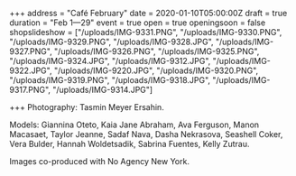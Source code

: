 +++
address = "Café February"
date = 2020-01-10T05:00:00Z
draft = true
duration = "Feb 1—29"
event = true
open = true
openingsoon = false
shopslideshow = ["/uploads/IMG-9331.PNG", "/uploads/IMG-9330.PNG", "/uploads/IMG-9329.PNG", "/uploads/IMG-9328.JPG", "/uploads/IMG-9327.PNG", "/uploads/IMG-9326.PNG", "/uploads/IMG-9325.PNG", "/uploads/IMG-9324.JPG", "/uploads/IMG-9312.JPG", "/uploads/IMG-9322.JPG", "/uploads/IMG-9220.JPG", "/uploads/IMG-9320.PNG", "/uploads/IMG-9319.PNG", "/uploads/IMG-9318.JPG", "/uploads/IMG-9317.PNG", "/uploads/IMG-9314.JPG"]

+++
Photography: Tasmin Meyer Ersahin.

Models: Giannina Oteto, Kaia Jane Abraham, Ava Ferguson, Manon Macasaet, Taylor Jeanne, Sadaf Nava, Dasha Nekrasova, Seashell Coker, Vera Bulder, Hannah Woldetsadik, Sabrina Fuentes, Kelly Zutrau.

Images co-produced with No Agency New York.